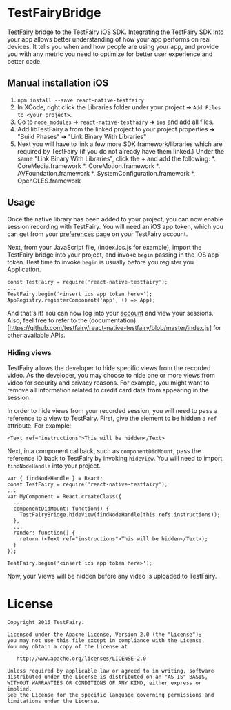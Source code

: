 TestFairyBridge
===============
[TestFairy](https://www.testfairy.com) bridge to the TestFairy iOS SDK. Integrating the TestFairy SDK into your app allows better understanding of how your app performs on real devices. It tells you when and how people are using your app, and provide you with any metric you need to optimize for better user experience and better code.

## Manual installation iOS

1. `npm install --save react-native-testfairy`
2. In XCode, right click the Libraries folder under your project ➜ `Add Files to <your project>`.
3. Go to `node_modules` ➜ `react-native-testfairy` ➜ `ios` and add all files.
4. Add libTestFairy.a from the linked project to your project properties ➜ "Build Phases" ➜ "Link Binary With Libraries"
5. Next you will have to link a few more SDK framework/libraries which are required by TestFairy (if you do not already have them linked.) Under the same "Link Binary With Libraries", click the + and add the following:
  *. CoreMedia.framework
  *. CoreMotion.framework
  *. AVFoundation.framework
  *. SystemConfiguration.framework
  *. OpenGLES.framework

## Usage
Once the native library has been added to your project, you can now enable session recording with TestFairy. You will need an iOS app token, which you can get from your [preferences](http://app.testfairy.com/settings/) page on your TestFairy account.

Next, from your JavaScript file, (index.ios.js for example), import the TestFairy bridge into your project, and invoke `begin` passing in the iOS app token. Best time to invoke `begin` is usually before you register you Application.

```
const TestFairy = require('react-native-testfairy');
...
TestFairy.begin('<insert ios app token here>');
AppRegistry.registerComponent('app', () => App);
```

And that's it! You can now log into your [account](http://app.testfairy.com) and view your sessions. Also, feel free to refer to the (documentation)[https://github.com/testfairy/react-native-testfairy/blob/master/index.js] for other available APIs.

### Hiding views
TestFairy allows the developer to hide specific views from the recorded video. As the developer, you may choose to hide one or more views from video for security and privacy reasons. For example, you might want to remove all information related to credit card data from appearing in the session.

In order to hide views from your recorded session, you will need to pass a reference to a view to TestFairy. First, give the element to be hidden a `ref` attribute. For example:

```
<Text ref="instructions">This will be hidden</Text>
```

Next, in a component callback, such as `componentDidMount`, pass the reference ID back to TestFairy by invoking `hideView`. You will need to import `findNodeHandle` into your project.

```
var { findNodeHandle } = React;
const TestFairy = require('react-native-testfairy');
...
var MyComponent = React.createClass({
  ...
  componentDidMount: function() {
    TestFairyBridge.hideView(findNodeHandle(this.refs.instructions));
  },
  ...
  render: function() {
    return (<Text ref="instructions">This will be hidden</Text>);
  }
});

TestFairy.begin('<insert ios app token here>');
```

Now, your Views will be hidden before any video is uploaded to TestFairy.

License
=======

    Copyright 2016 TestFairy.

    Licensed under the Apache License, Version 2.0 (the "License");
    you may not use this file except in compliance with the License.
    You may obtain a copy of the License at

       http://www.apache.org/licenses/LICENSE-2.0

    Unless required by applicable law or agreed to in writing, software
    distributed under the License is distributed on an "AS IS" BASIS,
    WITHOUT WARRANTIES OR CONDITIONS OF ANY KIND, either express or implied.
    See the License for the specific language governing permissions and
    limitations under the License.
